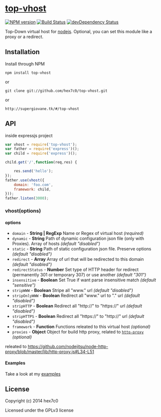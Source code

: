 # [top-vhost](https://github.com/hex7c0/top-vhost)
[![NPM version](https://badge.fury.io/js/top-vhost.svg)](http://badge.fury.io/js/top-vhost)
[![Build Status](https://travis-ci.org/hex7c0/top-vhost.svg?branch=master)](https://travis-ci.org/hex7c0/top-vhost)
[![devDependency Status](https://david-dm.org/hex7c0/top-vhost/dev-status.svg)](https://david-dm.org/hex7c0/top-vhost#info=devDependencies)

Top-Down virtual host for [nodejs](http://nodejs.org/).
Optional, you can set this module like a proxy or a redirect.

## Installation

Install through NPM

```
npm install top-vhost
```
or
```
git clone git://github.com/hex7c0/top-vhost.git
```
or
```
http://supergiovane.tk/#/top-vhost
```

## API

inside expressjs project
```js
var vhost = require('top-vhost');
var father = require('express')();
var child = require('express')();

child.get('/',function(req,res) {

    res.send('hello');
});
father.use(vhost({
    domain: 'foo.com',
    framework: child,
}));
father.listen(3000);
```

### vhost(options)

#### options

 - `domain` - **String | RegExp** Name or Regex of virtual host *(required)*
 - `dynamic` - **String** Path of dynamic configuration json file (only with Proxies). Array of hosts *(default "disabled")*
 - `static` - **String** Path of static configuration json file. Preserve options *(default "disabled")*
 - `redirect` - **Array** Array of url that will be redirected to this domain *(default "disabled")*
 - `redirectStatus` - **Number** Set type of HTTP header for redirect (permanently 301 or temporary 307) or use another *(default "301")*
 - `insensitive` - **Boolean** Set True if want parse insensitive match *(default "sensitive")*
 - `stripWWW` - **Boolean** Stripe all "www." url *(default "disabled")*
 - `stripOnlyWWW` - **Boolean** Redirect all "www." url to "." url *(default "disabled")*
 - `stripHTTP` - **Boolean** Redirect all "http://" to "https://" url *(default "disabled")*
 - `stripHTTPS` - **Boolean** Redirect all "https://" to "http://" url *(default "disabled")*
 - `framework` - **Function** Functions releated to this virtual host *(optional)*
 - `proxies` - **Object** Object for build http proxy, related to [`http-proxy`](https://github.com/nodejitsu/node-http-proxy) *(optional)*

releated to https://github.com/nodejitsu/node-http-proxy/blob/master/lib/http-proxy.js#L34-L51

#### Examples

Take a look at my [examples](https://github.com/hex7c0/top-vhost/tree/master/examples)

## License
Copyright (c) 2014 hex7c0

Licensed under the GPLv3 license
